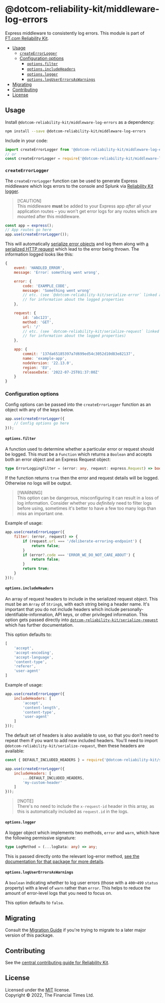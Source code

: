 
# @dotcom-reliability-kit/middleware-log-errors

Express middleware to consistently log errors. This module is part of [FT.com Reliability Kit](https://github.com/Financial-Times/dotcom-reliability-kit#readme).

* [Usage](#usage)
  * [`createErrorLogger`](#createerrorlogger)
  * [Configuration options](#configuration-options)
    * [`options.filter`](#optionsfilter)
    * [`options.includeHeaders`](#optionsincludeheaders)
    * [`options.logger`](#optionslogger)
    * [`options.logUserErrorsAsWarnings`](#optionslogusererrorsaswarnings)
* [Migrating](#migrating)
* [Contributing](#contributing)
* [License](#license)


## Usage

Install `@dotcom-reliability-kit/middleware-log-errors` as a dependency:

```bash
npm install --save @dotcom-reliability-kit/middleware-log-errors
```

Include in your code:

```js
import createErrorLogger from '@dotcom-reliability-kit/middleware-log-errors';
// or
const createErrorLogger = require('@dotcom-reliability-kit/middleware-log-errors');
```

### `createErrorLogger`

The `createErrorLogger` function can be used to generate Express middleware which logs errors to the console and Splunk via [Reliability Kit logger](https://github.com/Financial-Times/dotcom-reliability-kit/tree/main/packages/logger).

> [!CAUTION]<br />
> This middleware **must** be added to your Express app _after_ all your application routes – you won't get error logs for any routes which are mounted after this middleware.

```js
const app = express();
// App routes go here
app.use(createErrorLogger());
```

This will automatically [serialize error objects](https://github.com/Financial-Times/dotcom-reliability-kit/tree/main/packages/serialize-error#readme) and log them along with [a serialized HTTP request](https://github.com/Financial-Times/dotcom-reliability-kit/tree/main/packages/serialize-request#readme) which lead to the error being thrown. The information logged looks like this:

```js
{
    event: 'HANDLED_ERROR',
    message: 'Error: something went wrong',

    error: {
        code: 'EXAMPLE_CODE',
        message: 'Something went wrong'
        // etc. (see `@dotcom-reliability-kit/serialize-error` linked above
        // for information about the logged properties
    },

    request: {
        id: 'abc123',
        method: 'GET',
        url: '/'
        // etc. (see `dotcom-reliability-kit/serialize-request` linked above
        // for information about the logged properties)
    },

    app: {
        commit: '137da65185397a7d699ed54c3052d10d83e82137',
        name: 'example-app',
        nodeVersion: '22.13.0',
        region: 'EU',
        releaseDate: '2022-07-25T01:37:00Z'
    }
}
```

### Configuration options

Config options can be passed into the `createErrorLogger` function as an object with any of the keys below.

```js
app.use(createErrorLogger({
    // Config options go here
}));
```

#### `options.filter`

A function used to determine whether a particular error or request should be logged. This must be a `Function` which returns a `Boolean` and accepts both an error object and an Express Request object:

```ts
type ErrorLoggingFilter = (error: any, request: express.Request) => boolean;
```

If the function returns `true` then the error and request details will be logged. Otherwise no logs will be output.

> [!WARNING]<br />
> This option can be dangerous, misconfiguring it can result in a loss of log information. Consider whether you _definitely_ need to filter logs before using, sometimes it's better to have a few too many logs than miss an important one.

Example of usage:
```js
app.use(createErrorLogger({
    filter: (error, request) => {
        if (request.url === '/deliberate-erroring-endpoint') {
            return false;
        }
        if (error?.code === 'ERROR_WE_DO_NOT_CARE_ABOUT') {
            return false;
        }
        return true;
    }
}));
```

#### `options.includeHeaders`

An array of request headers to include in the serialized request object. This must be an `Array` of `String`s, with each string being a header name. It's important that you do not include headers which include personally-identifiable-information, API keys, or other privileged information. This option gets passed directly into [`dotcom-reliability-kit/serialize-request`](https://github.com/Financial-Times/dotcom-reliability-kit/tree/main/packages/serialize-request#readme) which has further documentation.

This option defaults to:
```js
[
    'accept',
    'accept-encoding',
    'accept-language',
    'content-type',
    'referer',
    'user-agent'
]
```

Example of usage:
```js
app.use(createErrorLogger({
    includeHeaders: [
        'accept',
        'content-length',
        'content-type',
        'user-agent'
    ]
}));
```

The default set of headers is also available to use, so that you don't need to repeat them if you want to add new included headers. You'll need to import `@dotcom-reliability-kit/serialize-request`, then these headers are available:

```js
const { DEFAULT_INCLUDED_HEADERS } = require('@dotcom-reliability-kit/serialize-request');

app.use(createErrorLogger({
    includeHeaders: [
        ...DEFAULT_INCLUDED_HEADERS,
        'my-custom-header'
    ]
}));
```

> [!NOTE]<br />
> There's no need to include the `x-request-id` header in this array, as this is automatically included as `request.id` in the logs.

#### `options.logger`

A logger object which implements two methods, `error` and `warn`, which have the following permissive signature:

```ts
type LogMethod = (...logData: any) => any;
```

This is passed directly onto the relevant log-error method, [see the documentation for that package for more details](../log-error/README.md#optionslogger).

#### `options.logUserErrorsAsWarnings`

A `boolean` indicating whether to log user errors (those with a `400`–`499` `status` property) with a level of `warn` rather than `error`. This helps to reduce the amount of error-level logs that you need to focus on.

This option defaults to `false`.


## Migrating

Consult the [Migration Guide](./docs/migration.md) if you're trying to migrate to a later major version of this package.


## Contributing

See the [central contributing guide for Reliability Kit](https://github.com/Financial-Times/dotcom-reliability-kit/blob/main/docs/contributing.md).


## License

Licensed under the [MIT](https://github.com/Financial-Times/dotcom-reliability-kit/blob/main/LICENSE) license.<br/>
Copyright &copy; 2022, The Financial Times Ltd.
